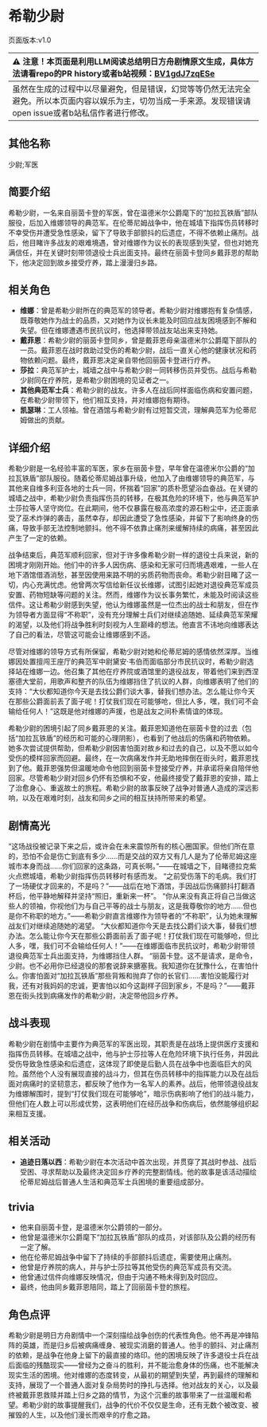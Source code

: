 # 希勒少尉
页面版本:v1.0
 

| :warning: 注意！本页面是利用LLM阅读总结明日方舟剧情原文生成，具体方法请看repo的PR history或者b站视频：[BV1gdJ7zqESe](https://www.bilibili.com/video/BV1gdJ7zqESe/)         |
|:----------------------------|
| 虽然在生成的过程中以尽量避免，但是错误，幻觉等等仍然无法完全避免。所以本页面内容以娱乐为主，切勿当成一手来源。发现错误请open issue或者b站私信作者进行修改。|



## 其他名称
少尉;军医
## 简要介绍
希勒少尉，一名来自丽茵卡登的军医，曾在温德米尔公爵麾下的“加拉瓦铁盾”部队服役，后加入维娜领导的典范军。在伦蒂尼姆战争中，他在城墙下指挥伤员转移时不幸受伤并遭受急性感染，留下了导致手部颤抖的后遗症，不得不依赖止痛剂。战后，他目睹许多战友的艰难境遇，曾对维娜作为议长的表现感到失望，但也对她充满信任，并在关键时刻带领退役士兵出面支持。最终在丽茵卡登同乡戴菲恩的帮助下，他决定回到故乡接受疗养，踏上漫漫归乡路。
## 相关角色
-   **维娜**：曾是希勒少尉所在的典范军的领导者。希勒少尉对维娜抱有复杂情感，既尊敬她作为战士的品质，又对她作为议长未能及时回应战友困境感到不解和失望。但在维娜遭遇市民抗议时，他选择带领战友站出来支持她。
-   **戴菲恩**：希勒少尉的丽茵卡登同乡，曾是戴菲恩母亲温德米尔公爵麾下部队的一员。戴菲恩在战时救助过受伤的希勒少尉，战后一直关心他的健康状况和药物依赖问题。最终，戴菲恩决定亲自带他回丽茵卡登进行疗养。
-   **莎拉**：典范军护士，城墙之战中与希勒少尉一同转移伤员并受伤。战后与希勒少尉同在疗养院，是希勒少尉困境的见证者之一。
-   **其他典范军士兵**：希勒少尉的战友。许多人在战后同样面临伤病和安置问题，在希勒少尉带领下，他们相互支持，并对维娜抱有期待。
-   **凯瑟琳**：工人领袖。曾在酒馆与希勒少尉有过短暂交流，理解典范军为伦蒂尼姆做出的贡献。
## 详细介绍
希勒少尉是一名经验丰富的军医，家乡在丽茵卡登，早年曾在温德米尔公爵的“加拉瓦铁盾”部队服役。随着伦蒂尼姆战事升级，他加入了由维娜领导的典范军，与其他来自维多利亚各地的士兵一同，怀揣着“回家”的质朴愿望浴血奋战。在关键的城墙之战中，希勒少尉负责指挥伤员的转移，在极其危险的环境下，他与典范军护士莎拉等人坚守岗位。在此期间，他不仅暴露在极高浓度的源石粉尘中，还正面承受了巫术炸弹的袭击，虽然幸存，却因此遭受了急性感染，并留下了影响终身的伤痛，导致手部无法控制地颤抖。他不得不依靠止痛剂来缓解持续的病痛，甚至因此产生了一定的依赖。

战争结束后，典范军顺利回家，但对于许多像希勒少尉一样的退役士兵来说，新的困境才刚刚开始。他们中的许多人因伤病、感染和无家可归而境遇艰难，一些人在地下酒馆借酒消愁，甚至因使用来路不明的劣质药物而丧命。希勒少尉目睹了这一切，内心充满忧虑。他曾两次写信给新任议长维娜，试图引起她对退役典范军成员安置、药物短缺等问题的关注。然而，维娜作为议长事务繁忙，未能及时阅读这些信件。这让希勒少尉感到失望，他认为维娜虽然是一位杰出的战士和朋友，但在作为领导者方面显得“不称职”，没有充分理解士兵们对继续追随她、延续典范军荣耀的渴望，以及他们将战争胜利时刻视为人生巅峰的想法。他直言不讳地向维娜表达了自己的看法，尽管这可能会让维娜感到不适。

尽管对维娜的领导方式有所保留，希勒少尉对她和伦蒂尼姆的感情依然深厚。当维娜因处置擅闯王座厅的典范军中尉黛安·韦伯而面临部分市民抗议时，希勒少尉选择站在维娜一边。他召集了其他在疗养院或酒馆里的退役战友，带着他们来到西涅塞德大堂前，用歌声和整齐的队伍为维娜挡住了抗议的人群，向维娜表明了他们的支持：“大伙都知道你今天是去找公爵们谈大事，替我们想办法。怎么能让你今天在那些公爵面前丢了面子呢！打仗我们现在可能够呛，但比人多，嘿，我们可不会输给任何人！”这既是他对维娜的声援，也是战友之间朴素情谊的体现。

希勒少尉的困境引起了同乡戴菲恩的关注。戴菲恩知道他在丽茵卡登的过去（包括“加拉瓦铁盾”的经历和可能的心理阴影），也看到了他战后的伤痛和药物依赖。她多次尝试提供帮助，但希勒少尉因害怕面对故乡和过去的自己，以及不愿以如今受伤的模样回家而回避。最终，在一次病痛发作并无助地摔倒在街头时，戴菲恩找到了他。戴菲恩强势但温暖地命令他回到丽茵卡登接受疗养，并承诺将亲自陪伴他回家。尽管希勒少尉对回乡仍怀有恐惧和不安，他最终接受了戴菲恩的安排，踏上了治愈身心、重返故土的旅程。希勒少尉的故事反映了战争对普通人造成的深远影响，以及在艰难时刻，战友和同乡之间的相互扶持所带来的希望。
## 剧情高光
“这场战役被记录下来之后，或许会在未来震惊所有的核心圈国家。但他们所在意的，恐怕不会是伤亡到底有多少......而是交战的双方又有几人是为了伦蒂尼姆这座城市本身而战......你们回家的这条路，可真长啊。”——在城墙之下，目睹德拉克紫火点燃城墙，希勒少尉指挥伤员转移时有感而发。
“之前受伤落下的毛病。我们打了一场硬仗才回来的，不是吗？”——战后在地下酒馆，手因战后伤痛颤抖打翻酒杯后，他平静地解释并坚持“照旧，重新来一杯”。
“你从来没有真正将自己当做这些人的领袖，你视他们为与自己平等的战士与朋友，这是我尊敬你的地方......但也是你不称职的地方。”——希勒少尉直言维娜作为领导者的“不称职”，认为她未理解战友们对继续追随她的渴望。
“大伙都知道你今天是去找公爵们谈大事，替我们想办法。怎么能让你今天在那些公爵面前丢了面子呢！打仗我们现在可能够呛，但比人多，嘿，我们可不会输给任何人！”——在维娜面临市民抗议时，希勒少尉带领退役典范军士兵出面支持，为维娜挡住人群。
“丽茵卡登。这不是请求，是命令，少尉。也不必用你已经退役的那套说辞来搪塞我。我知道你在犹豫什么，在害怕什么。你害怕面对“加拉瓦铁盾”那些背叛和抛弃了你的长官们......害怕没能履行对我，还有对我妈妈的忠诚，更害怕以如今这副样子回到家乡，不是吗？”——戴菲恩在街头找到病痛发作的希勒少尉，决定带他回乡疗养。
## 战斗表现
希勒少尉在剧情中主要作为典范军的军医出现，其职责是在战场上提供医疗支援和指挥伤员转移。在城墙之战中，他与护士莎拉等人在危险环境下执行任务，并因此受伤导致急性感染和后遗症，这体现了即使是后勤人员在战争中也面临巨大的风险。虽然他个人没有展现直接的战斗力，但其在伤员转移中的指挥能力以及在战后面对病痛时的坚韧意志，都反映了他作为一名军人的素养。战后，他带领退役战友为维娜解围时，提到“打仗我们现在可能够呛”，暗示伤病影响了他们的战斗能力，但他们在人数上可以形成优势，这表明他们在经历战争和伤病后，依然能够组织起来相互支援。
## 相关活动
-   **追迹日落以西**：希勒少尉在本次活动中首次出现，并贯穿了其战时参战、战后受困、寻求帮助以及最终决定回乡疗养的完整剧情线。他的故事是该活动描绘伦蒂尼姆战后普通人生活和典范军士兵困境的重要组成部分。
## trivia
*   他来自丽茵卡登，是温德米尔公爵领的一部分。
*   他曾是温德米尔公爵麾下“加拉瓦铁盾”部队的成员，对该部队及公爵的经历有一定了解。
*   他在伦蒂尼姆战争中留下了持续的手部颤抖后遗症，需要使用止痛剂。
*   他曾是疗养院的病人，并与护士莎拉等其他受伤的典范军成员有交流。
*   他曾通过信件向维娜反映情况，但由于沟通不畅未得到及时回应。
*   最终，他由同乡戴菲恩陪同，踏上了回丽茵卡登的旅程。
## 角色点评
希勒少尉是明日方舟剧情中一个深刻描绘战争创伤的代表性角色。他不再是冲锋陷阵的英雄，而是归乡后被病痛缠身、被现实消磨的普通人。他手的颤抖、对止痛剂的依赖，是战争在他身上留下的最直接的烙印。他的困境反映了许多退役士兵在战后面临的残酷现实——曾经为之奋斗的胜利，并不能治愈身体的伤痛，也不能解决现实生活的困境。他对维娜的态度转变，从最初的期望到失望，再到最终的理解和支持，展现了一个普通人面对复杂局势时的挣扎与选择。他对战友的关心，以及最终被戴菲恩救赎并踏上归乡之路的情节，为这个沉重的故事带来了一丝温暖和希望。希勒少尉的故事提醒我们，战争的代价不仅仅是生命，还有无数个被改变、被摧毁的人生，以及他们漫长而艰辛的疗愈之路。